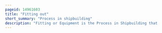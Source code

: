 ```yaml
---
pageid: 14961603
title: "Fitting out"
short_summary: "Process in shipbuilding"
description: "Fitting or Equipment is the Process in Shipbuilding that follows the Float Outlaunch of a Vessel and precedes the Sea Trials. It is the Period where the remaining Construction of the Ship is completed and ready for Delivery to her Owners. Since most of the fitting Process is internal Work this Stage can overlap with the later Stages such as the Sea Trials."
---
```

